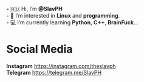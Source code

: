 **-** 🇷🇺 Hi, I’m **@SlavPH**                              
**-** 💜 I’m interested in **Linux** and **programming**.                          
**-** 💻 I’m currently learning **Python**, **C++**, **BrainFuck**...                      

# Social Media 
**Instagram** https://instagram.com/theslavph                            
**Telegram** https://telegram.me/SlavPH                                 
                                 
